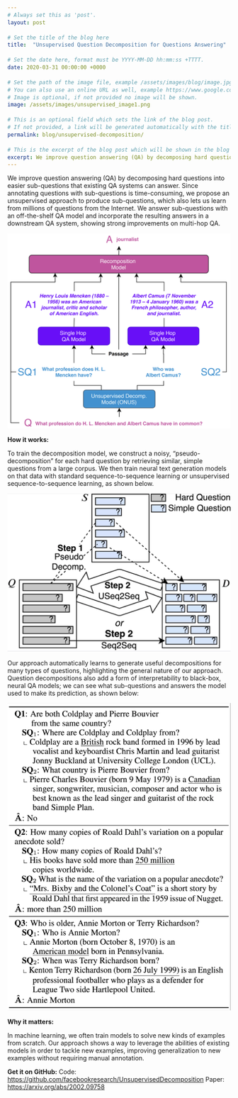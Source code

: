 ```yaml
---
# Always set this as 'post'.
layout: post

# Set the title of the blog here
title:  "Unsupervised Question Decomposition for Questions Answering"

# Set the date here, format must be YYYY-MM-DD hh:mm:ss +TTTT.
date: 2020-03-31 00:00:00 +0000

# Set the path of the image file, example /assets/images/blog/image.jpg
# You can also use an online URL as well, example https://www.google.com/image.jpg
# Image is optional, if not provided no image will be shown.
image: /assets/images/unsupervised_image1.png

# This is an optional field which sets the link of the blog post.
# If not provided, a link will be generated automatically with the title of the blog post.
permalink: blog/unsupervised-decomposition/

# This is the excerpt of the blog post which will be shown in the blog listing page.
excerpt: We improve question answering (QA) by decomposing hard questions into easier sub-questions that existing QA systems can answer. 
---
```


<!-- Add the blog post here in markdown -->

We improve question answering (QA) by decomposing hard questions into easier sub-questions that existing QA systems can answer. Since annotating questions with sub-questions is time-consuming, we propose an unsupervised approach to produce sub-questions, which also lets us learn from millions of questions from the Internet. We answer sub-questions with an off-the-shelf QA model and incorporate the resulting answers in a downstream QA system, showing strong improvements on multi-hop QA.

![Inverse Scaling Prize Ideas](/assets/images/unsupervised_image1.png)

**How it works:**

To train the decomposition model, we construct a noisy, “pseudo-decomposition” for each hard question by retrieving similar, simple questions from a large corpus. We then train neural text generation models on that data with standard sequence-to-sequence learning or unsupervised sequence-to-sequence learning, as shown below.

![Inverse Scaling Prize Ideas](/assets/images/unsupervised_image2.png)

Our approach automatically learns to generate useful decompositions for many types of questions, highlighting the general nature of our approach. Question decompositions also add a form of interpretability to black-box, neural QA models; we can see what sub-questions and answers the model used to make its prediction, as shown below:

![Inverse Scaling Prize Ideas](/assets/images/unsupervised_image4.png)

**Why it matters:**

In machine learning, we often train models to solve new kinds of examples from scratch. Our approach shows a way to leverage the abilities of existing models in order to tackle new examples, improving generalization to new examples without requiring manual annotation.

**Get it on GitHub:**
Code: https://github.com/facebookresearch/UnsupervisedDecomposition
Paper: https://arxiv.org/abs/2002.09758
